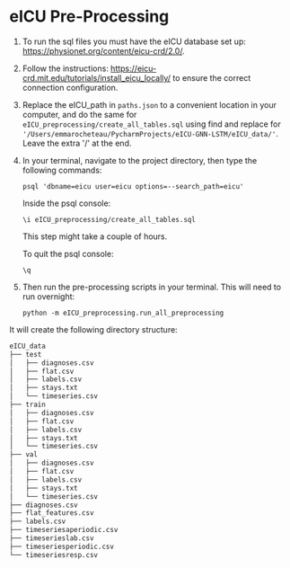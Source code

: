 eICU Pre-Processing
==================================

1) To run the sql files you must have the eICU database set up: https://physionet.org/content/eicu-crd/2.0/. 

2) Follow the instructions: https://eicu-crd.mit.edu/tutorials/install_eicu_locally/ to ensure the correct connection configuration. 

3) Replace the eICU_path in `paths.json` to a convenient location in your computer, and do the same for `eICU_preprocessing/create_all_tables.sql` using find and replace for 
`'/Users/emmarocheteau/PycharmProjects/eICU-GNN-LSTM/eICU_data/'`. Leave the extra '/' at the end.

4) In your terminal, navigate to the project directory, then type the following commands:

    ```
    psql 'dbname=eicu user=eicu options=--search_path=eicu'
    ```
    
    Inside the psql console:
    
    ```
    \i eICU_preprocessing/create_all_tables.sql
    ```
    
    This step might take a couple of hours.
    
    To quit the psql console:
    
    ```
    \q
    ```
    
5) Then run the pre-processing scripts in your terminal. This will need to run overnight:

    ```
    python -m eICU_preprocessing.run_all_preprocessing
    ```

It will create the following directory structure:
   
```bash
eICU_data
├── test
│   ├── diagnoses.csv
│   ├── flat.csv
│   ├── labels.csv
│   ├── stays.txt
│   └── timeseries.csv
├── train
│   ├── diagnoses.csv
│   ├── flat.csv
│   ├── labels.csv
│   ├── stays.txt
│   └── timeseries.csv
├── val
│   ├── diagnoses.csv
│   ├── flat.csv
│   ├── labels.csv
│   ├── stays.txt
│   └── timeseries.csv
├── diagnoses.csv
├── flat_features.csv
├── labels.csv
├── timeseriesaperiodic.csv
├── timeserieslab.csv
├── timeseriesperiodic.csv
└── timeseriesresp.csv
```
